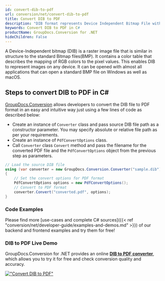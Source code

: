 ```yaml
---
id: convert-dib-to-pdf
url: conversion/net/convert-dib-to-pdf
title: Convert DIB to PDF
description: "DIB format represents Device Independent Bitmap File with .dib extension. Learn how to convert DIB to PDF file programmatically in C# language using GroupDocs.Conversion for .NET library."
keywords: Convert DIB to PDF in C#
productName: GroupDocs.Conversion for .NET
hideChildren: False
---
```


A Device-Independent bitmap (DIB) is a raster image file that is similar in structure to the standard Bitmap files(BMP). It contains a color table that describes the mapping of RGB colors to the pixel values. This enables DIB to represent images on any device. It can be opened with almost all applications that can open a standard BMP file on Windows as well as macOS.

## Steps to convert DIB to PDF in C#

[GroupDocs.Conversion](https://products.groupdocs.com/conversion/net) allows developers to convert the DIB file to PDF format in an easy and intuitive way just using a few lines of code as described below:

* Create an instance of `Converter` class and pass source DIB file path as a constructor parameter. You may specify absolute or relative file path as per your requirements. 
* Create an instance of `PdfConvertOptions` class.
* Call `Converter` class `Convert` method and pass the filename for the converted PDF file and the `PdfConvertOptions` object from the previous step as parameters.

```csharp
// Load the source DIB file
using (var converter = new GroupDocs.Conversion.Converter("sample.dib"))
{
    // Set the convert options for PDF format
    PdfConvertOptions options = new PdfConvertOptions();
    // Convert to PDF format
    converter.Convert("converted.pdf", options);
}
```

### Code Examples

Please find more [use-cases and complete C# sources]({{< ref "conversion/net/developer-guide/examples-and-demos.md" >}}) of our backend and frontend examples and try them for free!

### DIB to PDF Live Demo

GroupDocs.Conversion for .NET provides an online [**DIB to PDF converter**](https://products.groupdocs.app/conversion/dib-to-pdf), which allows you to try it for free and check conversion quality and accuracy.

[!["Convert DIB to PDF"](conversion/net/images/convert-dib-to-pdf.png)](https://products.groupdocs.app/conversion/dib-to-pdf)
